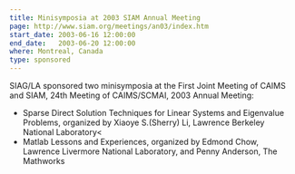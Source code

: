 ```yaml
---
title: Minisymposia at 2003 SIAM Annual Meeting
page: http://www.siam.org/meetings/an03/index.htm
start_date: 2003-06-16 12:00:00
end_date:   2003-06-20 12:00:00
where: Montreal, Canada
type: sponsored
---
```


SIAG/LA sponsored two minisymposia at the First Joint Meeting of CAIMS
and SIAM, 24th Meeting of CAIMS/SCMAI, 2003 Annual Meeting:

- Sparse Direct Solution Techniques for
  Linear Systems and Eigenvalue Problems,
  organized by Xiaoye S.(Sherry) Li, Lawrence
  Berkeley National Laboratory<
- Matlab Lessons and Experiences, organized
  by Edmond Chow, Lawrence Livermore National
  Laboratory, and Penny Anderson, The
  Mathworks

